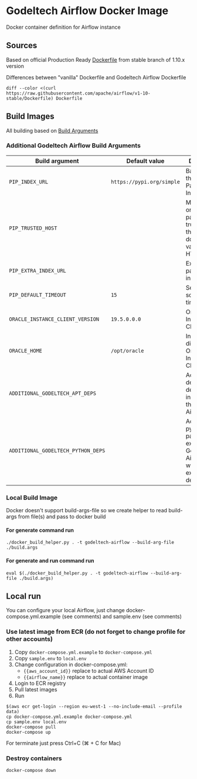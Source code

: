 # Godeltech Airflow Docker Image
Docker container definition for Airflow instance

## Sources
Based on official Production Ready [Dockerfile](https://raw.githubusercontent.com/apache/airflow/v1-10-stable/Dockerfile) 
from stable branch of 1.10.x version 

Differences between "vanilla" Dockerfile and Godeltech Airflow Dockerfile

```shell script
diff --color <(curl https://raw.githubusercontent.com/apache/airflow/v1-10-stable/Dockerfile) Dockerfile
```

## Build Images
All building based on [Build Arguments](https://airflow.readthedocs.io/en/latest/production-deployment.html#id1)

### Additional Godeltech Airflow Build Arguments

| Build argument 	| Default value 	| Description 	|
|-------------------|-------------------|---------------|
| `PIP_INDEX_URL` 	| `https://pypi.org/simple` 	| Base URL of the Python Package Index	|
| `PIP_TRUSTED_HOST` 	|  	| Mark this host or host:port pair as trusted, even though it does not have valid or any HTTPS. |
| `PIP_EXTRA_INDEX_URL` 	|  	| Extra URLs of package indexes	|
| `PIP_DEFAULT_TIMEOUT` 	| `15` 	| Set the socket timeout |
| `ORACLE_INSTANCE_CLIENT_VERSION` 	| `19.5.0.0.0` 	| Oracle Instance Client Version |
| `ORACLE_HOME` 	| `/opt/oracle` 	| Installation directory for Oracle Instance Client	|
| `ADDITIONAL_GODELTECH_APT_DEPS` 	|  	|  Additional apt dev dependencies installed in the Godeltech Airflow image	|
| `ADDITIONAL_GODELTECH_PYTHON_DEPS` 	|  	| Additional python packages to extend the Godeltech Airflow image with some extra dependencies	|

### Local Build Image

Docker doesn't support build-args-file so we create helper to read build-args from file(s) and pass to docker build

#### For generate command run
```shell script
./docker_build_helper.py . -t godeltech-airflow --build-arg-file ./build.args
```

#### For generate and run command run
```shell script
eval $(./docker_build_helper.py . -t godeltech-airflow --build-arg-file ./build.args)
```

## Local run

You can configure your local Airflow, just change docker-compose.yml.example (see comments) and sample.env (see comments)

### Use latest image from ECR (do not forget to change profile for other accounts)
1. Copy `docker-compose.yml.example` to `docker-compose.yml`
2. Copy `sample.env` to `local.env`
3. Change configuration in docker-compose.yml:
   * `{{aws_account_id}}` replace to actual AWS Account ID
   * `{{airflow_name}}` replace to actual container image
4. Login to ECR registry
5. Pull latest images
6. Run

```shell script
$(aws ecr get-login --region eu-west-1 --no-include-email --profile data)
cp docker-compose.yml.example docker-compose.yml
cp sample.env local.env
docker-compose pull
docker-compose up
```

For terminate just press Ctrl+C (⌘ + C for Mac)

### Destroy containers
```shell script
docker-compose down
```
